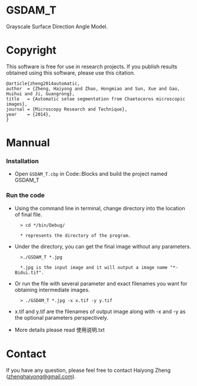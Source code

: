 GSDAM_T
=======

Grayscale Surface Direction Angle Model.


Copyright
==========

This software is free for use in research projects. If you publish
results obtained using this software, please use this citation.

    @article{zheng2014automatic,
    author  = {Zheng, Haiyong and Zhao, Hongmiao and Sun, Xue and Gao, Huihui and Ji, Guangrong},
    title   = {Automatic setae segmentation from Chaetoceros microscopic images},
    journal = {Microscopy Research and Technique},
    year    = {2014},
    }

Mannual
========


### Installation

* Open `GSDAM_T.cbp` in Code::Blocks and build the project named GSDAM_T

### Run the code
* Using the command line in terminal, change directory into the location of final file.

		> cd */bin/Debug/

		* represents the directory of the program. 

* Under the directory, you can get the final image without any parameters. 

		>./GSDAM_T *.jpg 

		*.jpg is the input image and it will output a image name "*-Bidui.tif".

* Or run the file with several parameter and exact filenames you want for obtaining intermediate images.

		> ./GSDAM_T *.jpg -x x.tif -y y.tif

* x.tif and y.tif are the filenames of output image along with -x and -y as the optional parameters perspectively.
* More details please read 使用说明.txt 


Contact
=======

If you have any question, please feel free to contact Haiyong Zheng (zhenghaiyong@gmail.com).
